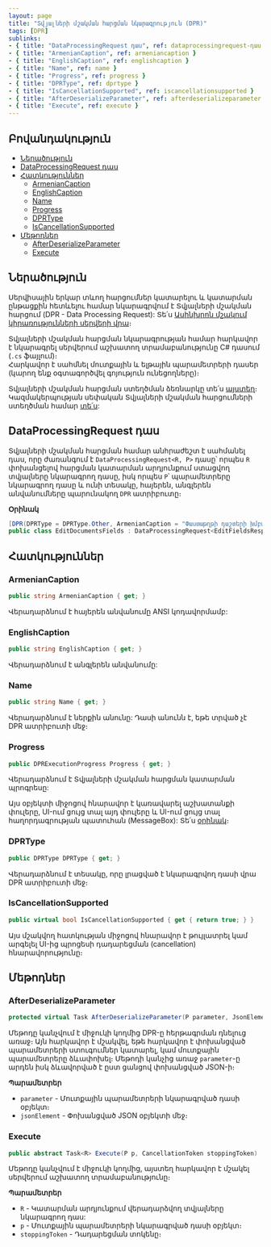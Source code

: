 ```yaml
---
layout: page
title: "Տվյալների մշակման հարցման նկարագրություն (DPR)"
tags: [DPR]
sublinks:
- { title: "DataProcessingRequest դաս", ref: dataprocessingrequest-դաս }
- { title: "ArmenianCaption", ref: armeniancaption }
- { title: "EnglishCaption", ref: englishcaption }
- { title: "Name", ref: name }
- { title: "Progress", ref: progress }
- { title: "DPRType", ref: dprtype }
- { title: "IsCancellationSupported", ref: iscancellationsupported }
- { title: "AfterDeserializeParameter", ref: afterdeserializeparameter }
- { title: "Execute", ref: execute }
---
```


## Բովանդակություն

- [Ներածություն](#ներածություն)
- [DataProcessingRequest դաս](#dataprocessingrequest-դաս)
- [Հատկություններ](#հատկություններ)
  - [ArmenianCaption](#armeniancaption)
  - [EnglishCaption](#englishcaption)
  <!-- - [IsParametersSupported](#isparameterssupported) -->
  - [Name](#name)
  - [Progress](#progress)
  - [DPRType](#dprtype)
  - [IsCancellationSupported](#iscancellationsupported)
- [Մեթոդներ](#մեթոդներ)
  - [AfterDeserializeParameter](#afterdeserializeparameter)
  - [Execute](#execute)

## Ներածություն

Սերվիսային երկար տևող հարցումներ կատարելու և կատարման ընթացքին հետևելու համար նկարագրվում է Տվյալների մշակման հարցում (DPR - Data Processing Request): 
Տե՛ս [Ասինխրոն մշակում կիրառությունների սերվերի վրա](../../architecture/appserver_async.md)։

Տվյալների մշակման հարցման նկարագրության համար հարկավոր է նկարագրել սերվերում աշխատող տրամաբանությունը C# դասում (`.cs` ֆայլում)։  
Հարկավոր է սահմնել մուտքային և ելթային պարամետրերի դասեր (կարող ենք օգտագործվել գոյություն ունեցողները)։

Տվյալների մշակման հարցման ստեղծման ձեռնարկը տե՛ս [այստեղ](dpr_guide.md)։  
Կազմակերպության սեփական Տվյալների մշակման հարցումների ստեղծման համար [տե՛ս](../../extensions/definitions/dpr_new_guide.md):

## DataProcessingRequest դաս

Տվյալների մշակման հարցման համար անհրաժեշտ է սահմանել դաս, որը ժառանգում է `DataProcessingRequest<R, P>` դասը՝ որպես `R` փոխանցելով հարցման կատարման արդյունքում ստացվող տվյալները նկարագրող դասը, իսկ որպես `P`՝ պարամետրերը նկարագրող դասը և ունի տեսակը, հայերեն, անգլերեն անվանումները պարունակող `DPR` ատրիբուտը։

**Օրինակ**

```c#
[DPR(DPRType = DPRType.Other, ArmenianCaption = "Փաստաթղթի դաշտերի խմբագրում", EnglishCaption = "Document's fields' edition")]
public class EditDocumentsFields : DataProcessingRequest<EditFieldsResponse, EditFieldsRequest>
```

## Հատկություններ

### ArmenianCaption

```c#
public string ArmenianCaption { get; }
```

Վերադարձնում է հայերեն անվանումը ANSI կոդավորմամբ:

### EnglishCaption

```c#
public string EnglishCaption { get; }
```

Վերադարձնում է անգլերեն անվանումը:

<!-- ### IsParametersSupported

```c#
public bool IsParametersSupported { get; }
```

Ցույց է տալիս DPR-ի ունի պարամետրեր թե ոչ: -->

### Name

```c#
public string Name { get; }
```

Վերադարձնում է ներքին անունը: 
Դասի անունն է, եթե տրված չէ DPR ատրիբուտի մեջ։

### Progress

```c#
public DPRExecutionProgress Progress { get; }
```

Վերադարձնում է Տվյալների մշակման հարցման կատարման պրոգրեսը:

Այս օբյեկտի միջոցով հնարավոր է կառավարել աշխատանքի փուլերը, UI-ում ցույց տալ այդ փուլերը և UI-ում ցույց տալ հաղորդագրության պատուհան (MessageBox):
Տե՛ս [օրինակ](../examples/dpr/code.cs)։


### DPRType

```c#
public DPRType DPRType { get; }
```

Վերադարձնում է տեսակը, որը լրացված է նկարագրվող դասի վրա DPR ատրիբուտի մեջ։

### IsCancellationSupported

```c#
public virtual bool IsCancellationSupported { get { return true; } }
```

Այս մշակվող հատկության միջոցով հնարավոր է թույլատրել կամ արգելել UI-ից պրոցեսի դադարեցման (cancellation) հնարավորությունը։

## Մեթոդներ

### AfterDeserializeParameter

```c#
protected virtual Task AfterDeserializeParameter(P parameter, JsonElement jsonElement)
```

Մեթոդը կանչվում է միջուկի կողմից DPR-ը հերթագրման դնելուց առաջ։
Այն հարկավոր է մշակվել, եթե հարկավոր է փոխանցված պարամետրերի ստուգումներ կատարել, կամ մուտքային պարամետրերը ձևափոխել։
Մեթոդի կանչից առաջ `parameter`-ը արդեն իսկ ձևավորված է ըստ ցանցով փոխանցված JSON-ի։

**Պարամետրեր**

- `parameter` - Մուտքային պարամետրերի նկարագրված դասի օբյեկտ։ 
- `jsonElement` - Փոխանցված JSON օբյեկտի մեջ։

### Execute

```c#
public abstract Task<R> Execute(P p, CancellationToken stoppingToken)
```

Մեթոդը կանչվում է միջուկի կողմից, այստեղ հարկավոր է մշակել սերվերում աշխատող տրամաբանությունը։

**Պարամետրեր**

- `R` - Կատարման արդյունքում վերադարձվող տվյալները նկարագրող դաս:
- `p` - Մուտքային պարամետրերի նկարագրված դասի օբյեկտ։
- `stoppingToken` - Դադարեցման տոկենը։